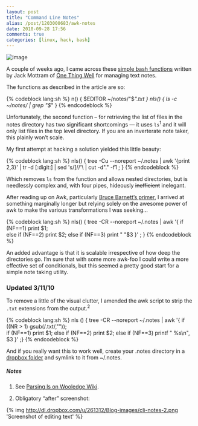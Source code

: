 ```yaml
---
layout: post
title: "Command Line Notes"
alias: /post/1203000683/awk-notes
date: 2010-09-28 17:56
comments: true
categories: [linux, hack, bash]
---
```

![image](http://dl.dropbox.com/u/261312/Blog-images/cli-notes-1.png)

A couple of weeks ago, I came across these 
[simple bash functions](http://lifehacker.com/5592047/turn-your-command-line-into-a-fast-and-simple-note+taking-tool)
written by Jack Mottram of [One Thing Well](http://onethingwell.org/ "One Thing Well") for managing text
notes.

The functions as described in the article are so:

{% codeblock lang:sh %}
n() { $EDITOR ~/notes/"$*".txt } nls() { ls -c ~/notes/ | grep "$*" }
{% endcodeblock %}

Unfortunately, the second function – for retrieving the list of files in
the notes directory has two significant shortcomings — it uses `ls`<sup>1</sup>
and it will only list files in the top level directory. If you are an
inverterate note taker, this plainly won’t scale.

My first attempt at hacking a solution yielded this little beauty:

{% codeblock lang:sh %}
nls() { tree -Cu --noreport ~/.notes | awk '{print $2,$3}' | tr -d [:digit:] | sed 's/]//'\ 
| cut -d"." -f1 ; }
{% endcodeblock %}

Which removes `ls` from the function and allows nested directories, but
is needlessly complex and, with four pipes, hideously ~~inefficient~~
inelegant.

After reading up on Awk, particularly 
[Bruce Barnett’s primer](http://www.grymoire.com/Unix/Awk.html), 
I arrived at something marginally longer but relying solely on the 
awesome power of awk to make the various transformations I was seeking…

{% codeblock lang:sh %}
nls() { tree -CR --noreport ~/.notes | awk '{ if (NF==1) print $1; \
else if (NF==2) print $2; else if (NF==3) print "  "$3 }' ; }
{% endcodeblock %}

An added advantage is that it is scalable irrespective of how deep the
directories go. I’m sure that with some more awk-foo I could write a
more effective set of conditionals, but this seemed a pretty good start
for a simple note taking utility.

### Updated 3/11/10
To remove a little of the visual clutter, I amended the awk script to
strip the `.txt` extensions from the output.<sup>2</sup>

{% codeblock lang:sh %}
nls () { tree -CR --noreport ~/.notes | awk '{ if ((NR > 1) gsub(/.txt/,"")); \
if (NF==1) print $1; else if (NF==2) print $2; else if (NF==3) printf "  %s\n", $3 }' ;}
{% endcodeblock %}

And if you really want this to work well, create your <span class="file">.notes</span> directory
in a [dropbox folder](http://dropbox.com/ "File synching utility") and
symlink to it from <span class="file">~/.notes</span>.

##### Notes
1. See <a href="http://mywiki.wooledge.org/ParsingLs" title="THE Bash Wiki">Parsing ls on Wooledge Wiki</a>.
      
2. Obligatory “after” screenshot:
      
{% img http://dl.dropbox.com/u/261312/Blog-images/cli-notes-2.png 'Screenshot of editing text' %}

